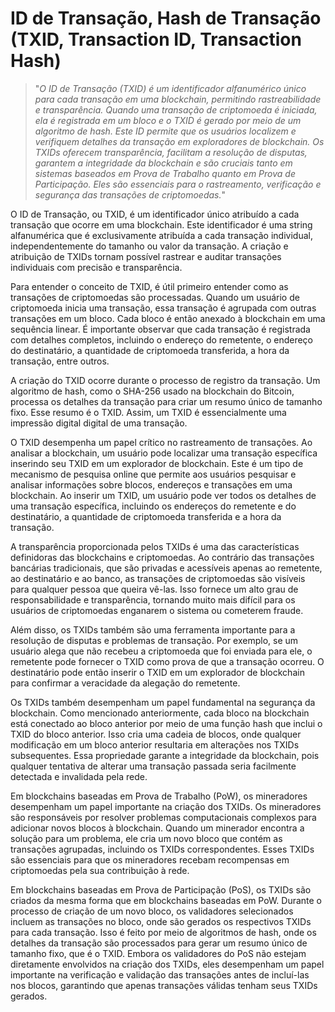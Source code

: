 # ID de Transação, Hash de Transação (TXID, Transaction ID, Transaction Hash)

>"*O ID de Transação (TXID) é um identificador alfanumérico único para cada transação em uma blockchain, permitindo rastreabilidade e transparência. Quando uma transação de criptomoeda é iniciada, ela é registrada em um bloco e o TXID é gerado por meio de um algoritmo de hash. Este ID permite que os usuários localizem e verifiquem detalhes da transação em exploradores de blockchain. Os TXIDs oferecem transparência, facilitam a resolução de disputas, garantem a integridade da blockchain e são cruciais tanto em sistemas baseados em Prova de Trabalho quanto em Prova de Participação. Eles são essenciais para o rastreamento, verificação e segurança das transações de criptomoedas.*"

O ID de Transação, ou TXID, é um identificador único atribuído a cada transação que ocorre em uma blockchain. Este identificador é uma string alfanumérica que é exclusivamente atribuída a cada transação individual, independentemente do tamanho ou valor da transação. A criação e atribuição de TXIDs tornam possível rastrear e auditar transações individuais com precisão e transparência.

Para entender o conceito de TXID, é útil primeiro entender como as transações de criptomoedas são processadas. Quando um usuário de criptomoeda inicia uma transação, essa transação é agrupada com outras transações em um bloco. Cada bloco é então anexado à blockchain em uma sequência linear. É importante observar que cada transação é registrada com detalhes completos, incluindo o endereço do remetente, o endereço do destinatário, a quantidade de criptomoeda transferida, a hora da transação, entre outros.

A criação do TXID ocorre durante o processo de registro da transação. Um algoritmo de hash, como o SHA-256 usado na blockchain do Bitcoin, processa os detalhes da transação para criar um resumo único de tamanho fixo. Esse resumo é o TXID. Assim, um TXID é essencialmente uma impressão digital digital de uma transação.

O TXID desempenha um papel crítico no rastreamento de transações. Ao analisar a blockchain, um usuário pode localizar uma transação específica inserindo seu TXID em um explorador de blockchain. Este é um tipo de mecanismo de pesquisa online que permite aos usuários pesquisar e analisar informações sobre blocos, endereços e transações em uma blockchain. Ao inserir um TXID, um usuário pode ver todos os detalhes de uma transação específica, incluindo os endereços do remetente e do destinatário, a quantidade de criptomoeda transferida e a hora da transação.

A transparência proporcionada pelos TXIDs é uma das características definidoras das blockchains e criptomoedas. Ao contrário das transações bancárias tradicionais, que são privadas e acessíveis apenas ao remetente, ao destinatário e ao banco, as transações de criptomoedas são visíveis para qualquer pessoa que queira vê-las. Isso fornece um alto grau de responsabilidade e transparência, tornando muito mais difícil para os usuários de criptomoedas enganarem o sistema ou cometerem fraude.

Além disso, os TXIDs também são uma ferramenta importante para a resolução de disputas e problemas de transação. Por exemplo, se um usuário alega que não recebeu a criptomoeda que foi enviada para ele, o remetente pode fornecer o TXID como prova de que a transação ocorreu. O destinatário pode então inserir o TXID em um explorador de blockchain para confirmar a veracidade da alegação do remetente.

Os TXIDs também desempenham um papel fundamental na segurança da blockchain. Como mencionado anteriormente, cada bloco na blockchain está conectado ao bloco anterior por meio de uma função hash que inclui o TXID do bloco anterior. Isso cria uma cadeia de blocos, onde qualquer modificação em um bloco anterior resultaria em alterações nos TXIDs subsequentes. Essa propriedade garante a integridade da blockchain, pois qualquer tentativa de alterar uma transação passada seria facilmente detectada e invalidada pela rede.

Em blockchains baseadas em Prova de Trabalho (PoW), os mineradores desempenham um papel importante na criação dos TXIDs. Os mineradores são responsáveis por resolver problemas computacionais complexos para adicionar novos blocos à blockchain. Quando um minerador encontra a solução para um problema, ele cria um novo bloco que contém as transações agrupadas, incluindo os TXIDs correspondentes. Esses TXIDs são essenciais para que os mineradores recebam recompensas em criptomoedas pela sua contribuição à rede.

Em blockchains baseadas em Prova de Participação (PoS), os TXIDs são criados da mesma forma que em blockchains baseadas em PoW. Durante o processo de criação de um novo bloco, os validadores selecionados incluem as transações no bloco, onde são gerados os respectivos TXIDs para cada transação. Isso é feito por meio de algoritmos de hash, onde os detalhes da transação são processados para gerar um resumo único de tamanho fixo, que é o TXID. Embora os validadores do PoS não estejam diretamente envolvidos na criação dos TXIDs, eles desempenham um papel importante na verificação e validação das transações antes de incluí-las nos blocos, garantindo que apenas transações válidas tenham seus TXIDs gerados.
